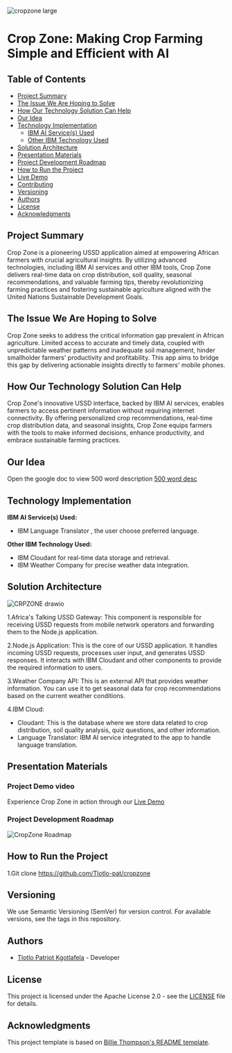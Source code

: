 ![cropzone large](https://github.com/Tlotlo-pat/cropzone/assets/51744364/7773b949-ac71-4946-b7ef-db2829d94476)
# Crop Zone:  Making Crop Farming Simple and Efficient with AI

## Table of Contents
- [Project Summary](#project-summary)
- [The Issue We Are Hoping to Solve](#the-issue-we-are-hoping-to-solve)
- [How Our Technology Solution Can Help](#how-our-technology-solution-can-help)
- [Our Idea](#our-idea)
- [Technology Implementation](#technology-implementation)
  - [IBM AI Service(s) Used](#ibm-ai-services-used)
  - [Other IBM Technology Used](#other-ibm-technology-used)
- [Solution Architecture](#solution-architecture)
- [Presentation Materials](#presentation-materials)
- [Project Development Roadmap](#project-development-roadmap)
- [How to Run the Project](#how-to-run-the-project)
- [Live Demo](#live-demo)
- [Contributing](#contributing)
- [Versioning](#versioning)
- [Authors](#authors)
- [License](#license)
- [Acknowledgments](#acknowledgments)
  
## Project Summary

Crop Zone is a pioneering USSD application aimed at empowering African farmers with crucial agricultural insights. By utilizing advanced technologies, including IBM AI services and other IBM tools, Crop Zone delivers real-time data on crop distribution, soil quality, seasonal recommendations, and valuable farming tips, thereby revolutionizing farming practices and fostering sustainable agriculture aligned with the United Nations Sustainable Development Goals.

## The Issue We Are Hoping to Solve

Crop Zone seeks to address the critical information gap prevalent in African agriculture. Limited access to accurate and timely data, coupled with unpredictable weather patterns and inadequate soil management, hinder smallholder farmers' productivity and profitability. This app aims to bridge this gap by delivering actionable insights directly to farmers' mobile phones.

## How Our Technology Solution Can Help

Crop Zone's innovative USSD interface, backed by IBM AI services, enables farmers to access pertinent information without requiring internet connectivity. By offering personalized crop recommendations, real-time crop distribution data, and seasonal insights, Crop Zone equips farmers with the tools to make informed decisions, enhance productivity, and embrace sustainable farming practices.

## Our Idea

Open the google doc to view 500 word description [500 word desc](https://docs.google.com/document/d/1FRz0vlkPEKNH2dMuTqaQ8OQ4VskU6lPq-i544iFcbgg/edit)

## Technology Implementation

**IBM AI Service(s) Used:**
- IBM Language Translator , the user choose preferred language.

**Other IBM Technology Used:**
- IBM Cloudant for real-time data storage and retrieval.
- IBM Weather Company for precise weather data integration.
  
## Solution Architecture

![CRPZONE drawio](https://github.com/Tlotlo-pat/cropzone/assets/51744364/921538b8-b745-4f6a-ba78-87d427d773eb)

1.Africa's Talking USSD Gateway: This component is responsible for receiving USSD requests from mobile network operators and forwarding them to the Node.js application.

2.Node.js Application: This is the core of our USSD application. It handles incoming USSD requests, processes user input, and generates USSD responses. It interacts with IBM Cloudant and other components to provide the required information to users.

3.Weather Company API: This is an external API that provides weather information. You can use it to get seasonal data for crop recommendations based on the current weather conditions.

4.IBM Cloud: 
- Cloudant: This is the database where we store data related to crop distribution, soil quality analysis, quiz questions, and other information.
- Language Translator: IBM AI service integrated to the app to handle language translation.

## Presentation Materials

### Project Demo video
Experience Crop Zone in action through our [Live Demo](https://www.youtube.com/watch?v=wp30Zb2Oq_M)

### Project Development Roadmap

![CropZone Roadmap](https://github.com/Tlotlo-pat/cropzone/assets/51744364/2b02f66c-f24d-4feb-97eb-697ad81f7685)

## How to Run the Project
1.Git clone https://github.com/Tlotlo-pat/cropzone


## Versioning

We use Semantic Versioning (SemVer) for version control. For available versions, see the tags in this repository.

## Authors

- [Tlotlo Patriot Kgotlafela](link-to-your-profile) - Developer


## License

This project is licensed under the Apache License 2.0 - see the [LICENSE](LICENSE) file for details.

## Acknowledgments

This project template is based on [Billie Thompson's README template](https://gist.github.com/PurpleBooth/109311bb0361f32d87a2).


